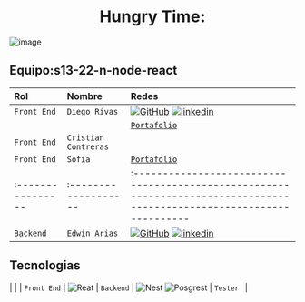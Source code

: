 
#              <h1 align="center">  Hungry Time: </h1>

![image](https://github.com/No-Country/s13-22-n-node-react/assets/54333113/ba49cda8-c0d8-42d7-8b9f-b9643892e261)


## Equipo:s13-22-n-node-react


| Rol               | Nombre               | Redes                                                                                                                 |
| :---------------- | :------------------- | :---------------------------------------------------------------------------------------------------------------------|
| `Front End`       | `Diego Rivas`        | [![GitHub]](https://github.com/DiegoRivasDev) [![linkedin]](https://www.linkedin.com/in/diego-rivas-96215129a/)       |
|                   |                      | [`Portafolio`](https://diegorivasdev.github.io/)                                                                      |
| `Front End`       | `Cristian Contreras` |                                                                                                                       |
| `Front End`       | `Sofia`              | [`Portafolio`](https://itssofi.dev/)                                                                                  |
| :---------------- | :------------------- | :---------------------------------------------------------------------------------------------------------------------|
|    `Backend`      | `Edwin Arias`        | [![GitHub]](github.com/ferwinred) [![linkedin]](www.linkedin.com/ferwinarias/)   


## Tecnologias

|               |
| `Front End`   | ![Reat](https://img.shields.io/badge/-ReactJs-61DAFB?logo=react&logoColor=red) 
| `Backend`     | ![Nest](https://img.shields.io/badge/-NestJS-lightRed) ![Posgrest](https://img.shields.io/badge/-Posgrest-E0234E?logo=nest&logoColor=green)
| `Tester `     |



 
[linkedin]: https://img.shields.io/badge/linkedin-%230077B5.svg?style=for-the-badge&logo=linkedin&logoColor=white
[github]: https://img.shields.io/badge/github-%23121011.svg?style=for-the-badge&logo=github&logoColor=white
